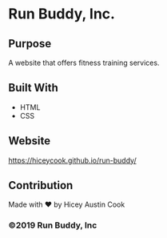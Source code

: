 # Run Buddy, Inc.

## Purpose
A website that offers fitness training services.

## Built With
* HTML
* CSS

## Website
https://hiceycook.github.io/run-buddy/

## Contribution
Made with ❤️ by Hicey Austin Cook

### ©️2019 Run Buddy, Inc 
